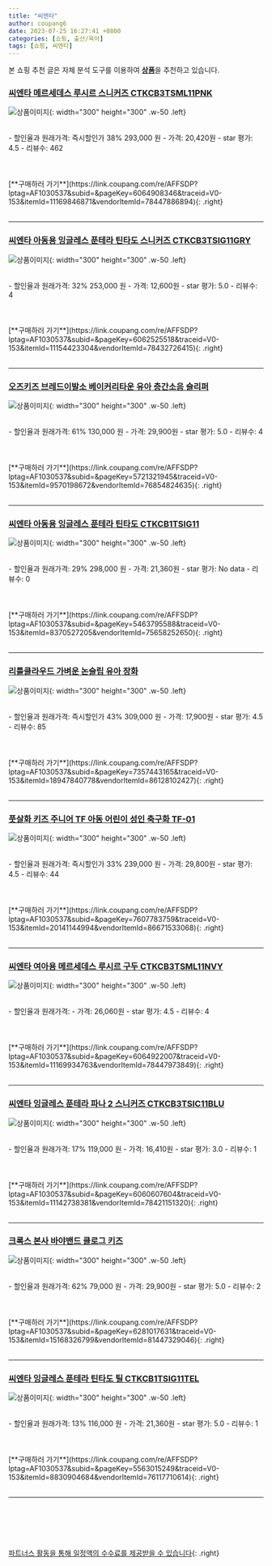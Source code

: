 ```yaml
---
title: "씨엔타"
author: coupang6
date: 2023-07-25 16:27:41 +0800
categories: [쇼핑, 출산/육아]
tags: [쇼핑, 씨엔타]
---
```


본 쇼핑 추천 글은 자체 분석 도구를 이용하여 [**상품**](https://link.coupang.com/a/bao1ui)을 추천하고 있습니다.

### [씨엔타 메르세데스 루시르 스니커즈 CTKCB3TSML11PNK](https://link.coupang.com/re/AFFSDP?lptag=AF1030537&subid=&pageKey=6064908346&traceid=V0-153&itemId=11169846871&vendorItemId=78447886894)

![상품이미지](https://thumbnail7.coupangcdn.com/thumbnails/remote/230x230ex/image/rs_quotation_api/tcrsigg5/6fd8b1e5ef4a41a6ba96fb714aabf7f9.jpg){: width="300" height="300" .w-50 .left}


<br>
- 할인율과 원래가격: 즉시할인가 38%  293,000   원
- 가격: 20,420원
- star 평가: 4.5
- 리뷰수: 462
<br>
<br>
<br>
<br>
[**구매하러 가기**](https://link.coupang.com/re/AFFSDP?lptag=AF1030537&subid=&pageKey=6064908346&traceid=V0-153&itemId=11169846871&vendorItemId=78447886894){: .right}
<br>
<br>

---

### [씨엔타 아동용 잉글레스 푼테라 틴타도 스니커즈 CTKCB3TSIG11GRY](https://link.coupang.com/re/AFFSDP?lptag=AF1030537&subid=&pageKey=6062525518&traceid=V0-153&itemId=11154423304&vendorItemId=78432726415)

![상품이미지](https://thumbnail8.coupangcdn.com/thumbnails/remote/230x230ex/image/rs_quotation_api/zl3zqtyi/d1d784340c7b41f98e2e6686d5d655f4.jpg){: width="300" height="300" .w-50 .left}


<br>
- 할인율과 원래가격: 32%  253,000   원
- 가격: 12,600원
- star 평가: 5.0
- 리뷰수: 4
<br>
<br>
<br>
<br>
[**구매하러 가기**](https://link.coupang.com/re/AFFSDP?lptag=AF1030537&subid=&pageKey=6062525518&traceid=V0-153&itemId=11154423304&vendorItemId=78432726415){: .right}
<br>
<br>

---

### [오즈키즈 브레드이발소 베이커리타운 유아 층간소음 슬리퍼](https://link.coupang.com/re/AFFSDP?lptag=AF1030537&subid=&pageKey=5721321945&traceid=V0-153&itemId=9570198672&vendorItemId=76854824635)

![상품이미지](https://thumbnail6.coupangcdn.com/thumbnails/remote/230x230ex/image/retail/images/2021/06/23/11/2/6e64f6bc-9f9d-4c3a-8298-0b90a3fba429.jpg){: width="300" height="300" .w-50 .left}


<br>
- 할인율과 원래가격: 61%  130,000   원
- 가격: 29,900원
- star 평가: 5.0
- 리뷰수: 4
<br>
<br>
<br>
<br>
[**구매하러 가기**](https://link.coupang.com/re/AFFSDP?lptag=AF1030537&subid=&pageKey=5721321945&traceid=V0-153&itemId=9570198672&vendorItemId=76854824635){: .right}
<br>
<br>

---

### [씨엔타 아동용 잉글레스 푼테라 틴타도 CTKCB1TSIG11](https://link.coupang.com/re/AFFSDP?lptag=AF1030537&subid=&pageKey=5463795588&traceid=V0-153&itemId=8370527205&vendorItemId=75658252650)

![상품이미지](https://thumbnail7.coupangcdn.com/thumbnails/remote/230x230ex/image/rs_quotation_api/zs0mzfdt/a2a7830ead314169b0a7bdc9d74f288b.jpg){: width="300" height="300" .w-50 .left}


<br>
- 할인율과 원래가격: 29%  298,000   원
- 가격: 21,360원
- star 평가: No data
- 리뷰수: 0
<br>
<br>
<br>
<br>
[**구매하러 가기**](https://link.coupang.com/re/AFFSDP?lptag=AF1030537&subid=&pageKey=5463795588&traceid=V0-153&itemId=8370527205&vendorItemId=75658252650){: .right}
<br>
<br>

---

### [리틀클라우드 가벼운 논슬립 유아 장화](https://link.coupang.com/re/AFFSDP?lptag=AF1030537&subid=&pageKey=7357443165&traceid=V0-153&itemId=18947840778&vendorItemId=86128102427)

![상품이미지](https://thumbnail8.coupangcdn.com/thumbnails/remote/230x230ex/image/vendor_inventory/2d5c/198b96b74c62ad607040eb711040d21b563fb43a8181eb194a17e06260bd.jpg){: width="300" height="300" .w-50 .left}


<br>
- 할인율과 원래가격: 즉시할인가 43%  309,000   원
- 가격: 17,900원
- star 평가: 4.5
- 리뷰수: 85
<br>
<br>
<br>
<br>
[**구매하러 가기**](https://link.coupang.com/re/AFFSDP?lptag=AF1030537&subid=&pageKey=7357443165&traceid=V0-153&itemId=18947840778&vendorItemId=86128102427){: .right}
<br>
<br>

---

### [풋살화 키즈 주니어 TF 아동 어린이 성인 축구화 TF-01](https://link.coupang.com/re/AFFSDP?lptag=AF1030537&subid=&pageKey=7607783759&traceid=V0-153&itemId=20141144994&vendorItemId=86671533068)

![상품이미지](https://thumbnail7.coupangcdn.com/thumbnails/remote/230x230ex/image/vendor_inventory/23b4/3418e55264e3ba621da2c6423e374b09b2818222fc4e11473220a18ec77f.jpg){: width="300" height="300" .w-50 .left}


<br>
- 할인율과 원래가격: 즉시할인가 33%  239,000   원
- 가격: 29,800원
- star 평가: 4.5
- 리뷰수: 44
<br>
<br>
<br>
<br>
[**구매하러 가기**](https://link.coupang.com/re/AFFSDP?lptag=AF1030537&subid=&pageKey=7607783759&traceid=V0-153&itemId=20141144994&vendorItemId=86671533068){: .right}
<br>
<br>

---

### [씨엔타 여아용 메르세데스 루시르 구두 CTKCB3TSML11NVY](https://link.coupang.com/re/AFFSDP?lptag=AF1030537&subid=&pageKey=6064922007&traceid=V0-153&itemId=11169934763&vendorItemId=78447973849)

![상품이미지](https://thumbnail9.coupangcdn.com/thumbnails/remote/230x230ex/image/rs_quotation_api/x7ipkxpn/e44b133ad6db4b4a99f68791cd290b90.jpg){: width="300" height="300" .w-50 .left}


<br>
- 할인율과 원래가격: 
- 가격: 26,060원
- star 평가: 4.5
- 리뷰수: 4
<br>
<br>
<br>
<br>
[**구매하러 가기**](https://link.coupang.com/re/AFFSDP?lptag=AF1030537&subid=&pageKey=6064922007&traceid=V0-153&itemId=11169934763&vendorItemId=78447973849){: .right}
<br>
<br>

---

### [씨엔타 잉글레스 푼테라 파나 2 스니커즈 CTKCB3TSIC11BLU](https://link.coupang.com/re/AFFSDP?lptag=AF1030537&subid=&pageKey=6060607604&traceid=V0-153&itemId=11142738381&vendorItemId=78421151320)

![상품이미지](https://thumbnail9.coupangcdn.com/thumbnails/remote/230x230ex/image/rs_quotation_api/fqbjuts4/04010ef6f06145b5a755487429b35766.jpg){: width="300" height="300" .w-50 .left}


<br>
- 할인율과 원래가격: 17%  119,000   원
- 가격: 16,410원
- star 평가: 3.0
- 리뷰수: 1
<br>
<br>
<br>
<br>
[**구매하러 가기**](https://link.coupang.com/re/AFFSDP?lptag=AF1030537&subid=&pageKey=6060607604&traceid=V0-153&itemId=11142738381&vendorItemId=78421151320){: .right}
<br>
<br>

---

### [크록스 본사 바야밴드 클로그 키즈](https://link.coupang.com/re/AFFSDP?lptag=AF1030537&subid=&pageKey=6281017631&traceid=V0-153&itemId=15168326799&vendorItemId=81447329046)

![상품이미지](https://thumbnail6.coupangcdn.com/thumbnails/remote/230x230ex/image/vendor_inventory/16a3/86da272bf664739fa64ea5146403f9c0c7d94765ad7e56ff41e7ad0f0bd1.jpg){: width="300" height="300" .w-50 .left}


<br>
- 할인율과 원래가격: 62%  79,000   원
- 가격: 29,900원
- star 평가: 5.0
- 리뷰수: 2
<br>
<br>
<br>
<br>
[**구매하러 가기**](https://link.coupang.com/re/AFFSDP?lptag=AF1030537&subid=&pageKey=6281017631&traceid=V0-153&itemId=15168326799&vendorItemId=81447329046){: .right}
<br>
<br>

---

### [씨엔타 잉글레스 푼테라 틴타도 틸 CTKCB1TSIG11TEL](https://link.coupang.com/re/AFFSDP?lptag=AF1030537&subid=&pageKey=5563015249&traceid=V0-153&itemId=8830904684&vendorItemId=76117710614)

![상품이미지](https://thumbnail9.coupangcdn.com/thumbnails/remote/230x230ex/image/rs_quotation_api/rxduz7xr/73ce773f2bc64a56a084cd111090255c.jpg){: width="300" height="300" .w-50 .left}


<br>
- 할인율과 원래가격: 13%  116,000   원
- 가격: 21,360원
- star 평가: 5.0
- 리뷰수: 1
<br>
<br>
<br>
<br>
[**구매하러 가기**](https://link.coupang.com/re/AFFSDP?lptag=AF1030537&subid=&pageKey=5563015249&traceid=V0-153&itemId=8830904684&vendorItemId=76117710614){: .right}
<br>
<br>

---
<br><br><br><br><br> [파트너스 활동을 통해 일정액의 수수료를 제공받을 수 있습니다](https://link.coupang.com/a/bao1ui){: .right}